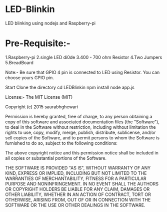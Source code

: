 # LED-Blinkin
LED blinking using nodejs and Raspberry-pi

# Pre-Requisite:-
1.Raspberry-pi
2.single LED di0de
3.400 - 700 ohm Resistor
4.Two Jumpers
5.BreadBoard

Note:- Be sure that  GPIO 4 pin is connected to LED using Resistor. You can choose yours GPIO pin.

Start
Clone the directory
cd LEDBlinkin
npm install
node app.js

License:-
The MIT License (MIT)

Copyright (c) 2015 saurabhghewari

Permission is hereby granted, free of charge, to any person obtaining a copy
of this software and associated documentation files (the "Software"), to deal
in the Software without restriction, including without limitation the rights
to use, copy, modify, merge, publish, distribute, sublicense, and/or sell
copies of the Software, and to permit persons to whom the Software is
furnished to do so, subject to the following conditions:

The above copyright notice and this permission notice shall be included in all
copies or substantial portions of the Software.

THE SOFTWARE IS PROVIDED "AS IS", WITHOUT WARRANTY OF ANY KIND, EXPRESS OR
IMPLIED, INCLUDING BUT NOT LIMITED TO THE WARRANTIES OF MERCHANTABILITY,
FITNESS FOR A PARTICULAR PURPOSE AND NONINFRINGEMENT. IN NO EVENT SHALL THE
AUTHORS OR COPYRIGHT HOLDERS BE LIABLE FOR ANY CLAIM, DAMAGES OR OTHER
LIABILITY, WHETHER IN AN ACTION OF CONTRACT, TORT OR OTHERWISE, ARISING FROM,
OUT OF OR IN CONNECTION WITH THE SOFTWARE OR THE USE OR OTHER DEALINGS IN THE
SOFTWARE.
